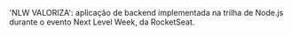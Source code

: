 'NLW VALORIZA': aplicação de backend implementada na trilha de Node.js durante o evento Next Level Week, da RocketSeat.
